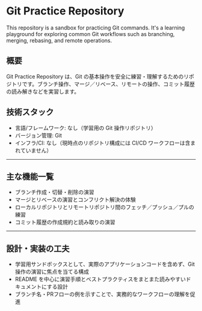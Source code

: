 # Git Practice Repository

This repository is a sandbox for practicing Git commands. It's a learning playground for exploring common Git workflows such as branching, merging, rebasing, and remote operations.

## 概要
Git Practice Repository は、Git の基本操作を安全に練習・理解するためのリポジトリです。ブランチ操作、マージ／リベース、リモートの操作、コミット履歴の読み解きなどを実習します。

## 技術スタック
- 言語/フレームワーク: なし（学習用の Git 操作リポジトリ）
- バージョン管理: Git
- インフラ/CI: なし（現時点のリポジトリ構成には CI/CD ワークフローは含まれていません）

---

## 主な機能一覧
- ブランチ作成・切替・削除の演習
- マージとリベースの演習とコンフリクト解決の体験
- ローカルリポジトリとリモートリポジトリ間のフェッチ／プッシュ／プルの練習
- コミット履歴の作成規約と読み取りの演習

---

## 設計・実装の工夫
- 学習用サンドボックスとして、実際のアプリケーションコードを含めず、Git 操作の演習に焦点を当てる構成
- README を中心に演習手順とベストプラクティスをまとまた読みやすいドキュメントにする設計
- ブランチ名・PRフローの例を示すことで、実務的なワークフローの理解を促進

